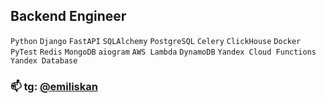 ## Backend Engineer

`Python` `Django` `FastAPI` `SQLAlchemy` `PostgreSQL` `Celery` `ClickHouse` `Docker` `PyTest` `Redis` `MongoDB` `aiogram` `AWS Lambda` `DynamoDB` `Yandex Cloud Functions` `Yandex Database`

### 📫 tg: [@emiliskan](https://t.me/emiliskan)
